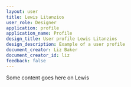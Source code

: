 ```yaml
---
layout: user
title: Lewis Litanzios
user_role: Designer
application: profile
application_name: Profile
design_title: User profile Lewis Litanzios
design_description: Example of a user profile
document_creator: Liz Baker
document_creator_id: liz
feedback: false
---
```


Some content goes here on Lewis